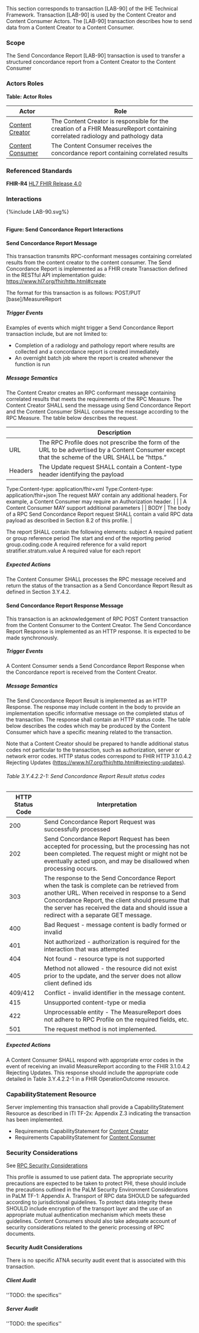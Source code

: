 This section corresponds to transaction [LAB-90] of the IHE Technical Framework. Transaction [LAB-90] is used by the Content Creator and Content Consumer Actors. The [LAB-90] transaction describes how to send data from a Content Creator to a Content Consumer.

### Scope

The Send Concordance Report [LAB-90] transaction is used to transfer a structured concordance report from a Content Creator to the Content Consumer

### Actors Roles

**Table: Actor Roles**

|Actor              | Role |
|-------------------|--------------------------|
| [Content Creator](volume-1.html#contentcreator)    | The Content Creator is responsible for the creation of a FHIR MeasureReport containing correlated radiology and pathology data |
| [Content Consumer](volume-1.html#contentconsumer) | The Content Consumer receives the concordance report containing correlated results |

### Referenced Standards

**FHIR-R4** [HL7 FHIR Release 4.0](http://www.hl7.org/FHIR/R4)

### Interactions

<div>
{%include LAB-90.svg%}
</div>
<br clear="all">

**Figure: Send Concordance Report Interactions**


#### Send Concordance Report Message
This transaction transmits RPC-conformant messages containing correlated results from the content creator to the content consumer. 
The Send Concordance Report is implemented as a FHIR create Transaction defined in the RESTful API implementation guide: https://www.hl7.org/fhir/http.html#create 

The format for this transaction is as follows:
POST/PUT [base]/MeasureReport 


##### Trigger Events

Examples of events which might trigger a Send Concordance Report transaction include, but are not limited to: 
- Completion of a radiology and pathology report where results are collected and a concordance report is created immediately
- An overnight batch job where the report is created whenever the function is run 

##### Message Semantics

The Content Creator creates an RPC conformant message containing correlated results that meets the requirements of the RPC Measure. The Content Creator SHALL send the message using Send Concordance Report and the Content Consumer SHALL consume the message according to the RPC Measure. The table below describes the request. 

|             | Description |
|-------------|-----------|
| URL         | The RPC Profile does not prescribe the form of the URL to be advertised by a Content Consumer except that the scheme of the URL SHALL be “https.” |
| Headers     | The Update request SHALL contain a Content-type header identifying the payload 
Type:Content-type: application/fhir+xml
Type:Content-type: application/fhir+json
The request MAY contain any additional headers. For example, a Content Consumer may require an Authorization header. |
|             | A Content Consumer MAY support additional parameters |
| BODY        | The body of a RPC Send Concordance Report request SHALL contain a valid RPC data payload as described in Section 8.2 of this profile. |

The report SHALL contain the following elements: 
subject 
    A required patient or group reference
period
    The start and end of the reporting period
group.coding.code 
    A required reference for a valid report
stratifier.stratum.value
    A required value for each report


##### Expected Actions

The Content Consumer SHALL processes the RPC message received and return the status of the transaction as a Send Concordance Report Result as defined in Section 3.Y.4.2.

#### Send Concordance Report Response Message

This transaction is an acknowledgement of RPC POST Content transaction from the Content Consumer to the Content Creator.
The Send Concordance Report Response is implemented as an HTTP response. It is expected to be made synchronously.

##### Trigger Events

A Content Consumer sends a Send Concordance Report Response when the Concordance report is received from the Content Creator. 

##### Message Semantics

The Send Concordance Report Result is implemented as an HTTP Response. The response may include content in the body to provide an implementation specific informative message on the completed status of the transaction. The response shall contain an HTTP status code. The table below describes the codes which may be produced by the Content Consumer which have a specific meaning related to the transaction.

Note that a Content Creator should be prepared to handle additional status codes not particular to the transaction, such as authorization, server or network error codes. HTTP status codes correspond to FHIR HTTP 3.1.0.4.2 Rejecting Updates (https://www.hl7.org/fhir/http.html#rejecting-updates). 

###### Table 3.Y.4.2.2-1: Send Concordance Report Result status codes

| HTTP Status Code | Interpretation |
| ---------------- | -------------- |
| 200              | Send Concordance Report Request was successfully processed |
| 202              | Send Concordance Report Request has been accepted for processing, but the processing has not been completed. The request might or might not be eventually acted upon, and may be disallowed when processing occurs. |
| 303              | The response to the Send Concordance Report when the task is complete can be retrieved from another URL. When received in response to a Send Concordance Report, the client should presume that the server has received the data and should issue a redirect with a separate GET message. |
| 400              | Bad Request - message content is badly formed or invalid |
| 401              | Not authorized - authorization is required for the interaction that was attempted |
| 404              | Not found - resource type is not supported |
| 405              | Method not allowed - the resource did not exist prior to the update, and the server does not allow client defined ids |
| 409/412          | Conflict - invalid identifier in the message content. |
| 415              | Unsupported content-type or media |
| 422              | Unprocessable entity - The MeasureReport does not adhere to RPC Profile on the required fields, etc. |
| 501              | The request method is not implemented. |

##### Expected Actions

A Content Consumer SHALL respond with appropriate error codes in the event of receiving an invalid MeasureReport according to the FHIR 3.1.0.4.2 Rejecting Updates. This response should include the appropriate code detailed in Table 3.Y.4.2.2-1 in a FHIR OperationOutcome resource. 


### CapabilityStatement Resource

Server implementing this transaction shall provide a CapabilityStatement Resource as described in ITI TF-2x: Appendix Z.3 indicating the transaction has been implemented. 
* Requirements CapabilityStatement for [Content Creator](CapabilityStatement-IHE.RPC.contentcreator.html)
* Requirements CapabilityStatement for [Content Consumer](CapabilityStatement-IHE.RPC.contentconsumer.html)

### Security Considerations

See [RPC Security Considerations](volume-1.html#security-considerations)

This profile is assumed to use patient data. The appropriate security precautions are expected to be taken to protect PHI, these should include the precautions outlined in the PaLM Security Environment Considerations in PaLM TF-1: Appendix A.
Transport of RPC data SHOULD be safeguarded according to jurisdictional guidelines. To protect data integrity these SHOULD include encryption of the transport layer and the use of an appropriate mutual authentication mechanism which meets these guidelines. 
Content Consumers should also take adequate account of security considerations related to the generic processing of RPC documents.

#### Security Audit Considerations

There is no specific ATNA security audit event that is associated with this transaction. 

##### Client Audit 

''TODO: the specifics''

##### Server Audit 

''TODO: the specifics''




